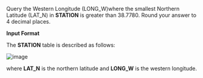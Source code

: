 Query the Western Longitude (LONG_W)where the smallest Northern Latitude (LAT_N) in **STATION** is greater than 38.7780. Round your answer to 4 decimal places.

**Input Format**

The **STATION** table is described as follows:

![image](https://s3.amazonaws.com/hr-challenge-images/9336/1449345840-5f0a551030-Station.jpg)

where **LAT_N** is the northern latitude and **LONG_W** is the western longitude.

